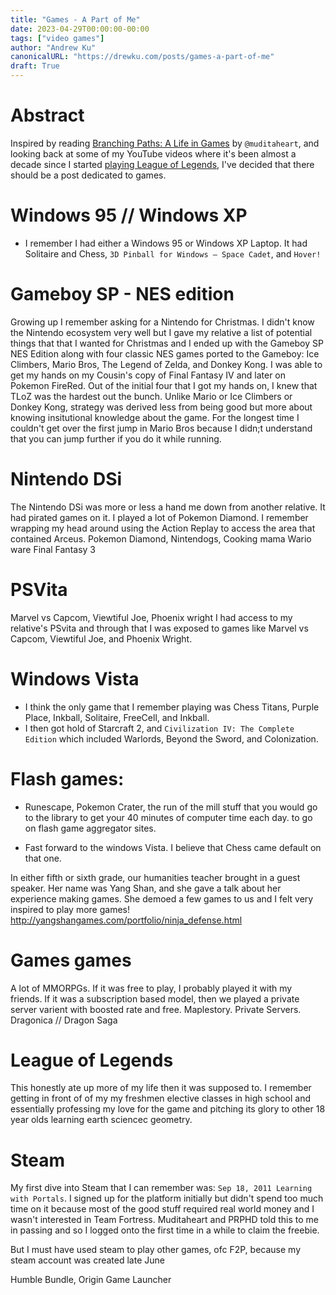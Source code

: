 ```yaml
---
title: "Games - A Part of Me"
date: 2023-04-29T00:00:00-00:00
tags: ["video games"]
author: "Andrew Ku"
canonicalURL: "https://drewku.com/posts/games-a-part-of-me"
draft: True
---
```

# Abstract
Inspired by reading [Branching Paths: A Life in Games](https://muditaheart.itch.io/branching-paths-a-life-in-games) by `@muditaheart`, and looking back at some of my YouTube videos where it's been almost a decade since I started [playing League of Legends](https://www.youtube.com/watch?v=o8WJ4AI7Dwo), I've decided that there should be a post dedicated to games. 

# Windows 95 // Windows XP
- I remember I had either a Windows 95 or Windows XP Laptop. It had Solitaire and Chess, `3D Pinball for Windows – Space Cadet`, and `Hover!` 

# Gameboy SP - NES edition
Growing up I remember asking for a Nintendo for Christmas. I didn't know the Nintendo ecosystem very well but I gave my relative a list of potential things that that I wanted for Christmas and I ended up with the Gameboy SP NES Edition along with four classic NES games ported to the Gameboy: Ice Climbers, Mario Bros, The Legend of Zelda, and Donkey Kong. I was able to get my hands on my Cousin's copy of Final Fantasy IV and later on Pokemon FireRed. Out of the initial four that I got my hands on, I knew that TLoZ was the hardest out the bunch. Unlike Mario or Ice Climbers or Donkey Kong, strategy was derived less from being good but more about knowing insitutional knowledge about the game. For the longest time I couldn't get over the first jump in Mario Bros because I didn;t understand that you can jump further if you do it while running. 


# Nintendo DSi 
The Nintendo DSi was more or less a hand me down from another relative. It had pirated games on it. I played a lot of Pokemon Diamond. I remember wrapping my head around using the Action Replay to access the area that contained Arceus. 
Pokemon Diamond, Nintendogs, Cooking mama
Wario ware
Final Fantasy 3

# PSVita 
Marvel vs Capcom, Viewtiful Joe, Phoenix wright 
I had access to my relative's PSvita and through that I was exposed to games like Marvel vs Capcom, Viewtiful Joe, and Phoenix Wright. 

# Windows Vista
- I think the only game that I remember playing was Chess Titans, Purple Place, Inkball, Solitaire, FreeCell, and Inkball. 
- I then got hold of Starcraft 2, and `Civilization IV: The Complete Edition` which included Warlords, Beyond the Sword, and Colonization. 

# Flash games:
- Runescape, Pokemon Crater, the run of the mill stuff that you would go to the library to get your 40 minutes of computer time each day. to go on flash game aggregator sites. 

- Fast forward to the windows Vista. I believe that Chess came default on that one. 

In either fifth or sixth grade, our humanities teacher brought in a guest speaker. Her name was Yang Shan, and she gave a talk about her experience making games. She demoed a few games to us and I felt very inspired to play more games!
http://yangshangames.com/portfolio/ninja_defense.html 

# Games games
A lot of MMORPGs. If it was free to play, I probably played it with my friends. If it was a subscription based model, then we played a private server varient with boosted rate and free. 
Maplestory.
Private Servers. 
Dragonica // Dragon Saga

# League of Legends
This honestly ate up more of my life then it was supposed to. I remember getting in front of of my my freshmen elective classes in high school and essentially professing my love for the game and pitching its glory to other 18 year olds learning earth sciencec geometry. 

# Steam 
My first dive into Steam that I can remember was: `Sep 18, 2011	Learning with Portals`. I signed up for the platform initially but didn't spend too much time on it because most of the good stuff required real world money and I wasn't interested in Team Fortress. Muditaheart and PRPHD told this to me in passing and so I logged onto the first time in a while to claim the freebie. 

But I must have used steam to play other games, ofc F2P, because my steam account was created late June

Humble Bundle, Origin Game Launcher
